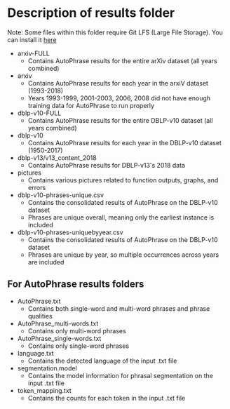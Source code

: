 # Description of results folder

Note: Some files within this folder require Git LFS (Large File Storage). You can install it [here](https://docs.github.com/en/repositories/working-with-files/managing-large-files/installing-git-large-file-storage)

* arxiv-FULL
    * Contains AutoPhrase results for the entire arXiv dataset (all years combined)
* arxiv 
    * Contains AutoPhrase results for each year in the arxiV dataset (1993-2018)
    * Years 1993-1999, 2001-2003, 2006, 2008 did not have enough training data for AutoPhrase to run properly
* dblp-v10-FULL
    * Contains AutoPhrase results for the entire DBLP-v10 dataset (all years combined)
* dblp-v10
    * Contains AutoPhrase results for each year in the DBLP-v10 dataset (1950-2017)
* dblp-v13/v13_content_2018
    * Contains AutoPhrase results for DBLP-v13's 2018 data
* pictures
    * Contains various pictures related to function outputs, graphs, and errors
* dblp-v10-phrases-unique.csv
    * Contains the consolidated results of AutoPhrase on the DBLP-v10 dataset
    * Phrases are unique overall, meaning only the earliest instance is included
* dblp-v10-phrases-uniquebyyear.csv
    * Contains the consolidated results of AutoPhrase on the DBLP-v10 dataset
    * Phrases are unique by year, so multiple occurrences across years are included


## For AutoPhrase results folders  
* AutoPhrase.txt
    * Contains both single-word and multi-word phrases and phrase qualities
* AutoPhrase_multi-words.txt
    * Contains only multi-word phrases
* AutoPhrase_single-words.txt
    * Contains only single-word phrases
* language.txt
    * Contains the detected language of the input .txt file
* segmentation.model
    * Contains the model information for phrasal segmentation on the input .txt file
* token_mapping.txt
    * Contains the counts for each token in the input .txt file
